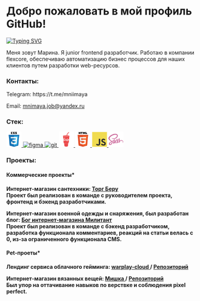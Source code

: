 <h1 aling="center">Добро пожаловать в мой профиль GitHub!</h1>

<a href="https://git.io/typing-svg"><img src="https://readme-typing-svg.herokuapp.com?font=Fira+Code&pause=1000&color=36A2FF&background=B5F31C00&width=435&lines=%D0%9E+%D1%81%D0%B5%D0%B1%D0%B5.." alt="Typing SVG" /></a>
<p align="left">Меня зовут Марина. Я junior frontend разработчик. Работаю в компании flexcore, обеспечиваю автоматизацию бизнес процессов для наших клиентов путем разработки web-ресурсов.</p>

<h3 align="left">Контакты:</h3>
<p align="left">
  Telegram: https://t.me/mniimaya
</p>
<p align="left">
  Email: <a type="emailto" href="mnimaya.job@yandex.ru">mnimaya.job@yandex.ru</a>
</p>

<h3 align="left">Стек:</h3>
<p align="left"> <a href="https://www.w3schools.com/css/" target="_blank" rel="noreferrer"> <img src="https://raw.githubusercontent.com/devicons/devicon/master/icons/css3/css3-original-wordmark.svg" alt="css3" width="40" height="40"/> </a> <a href="https://www.figma.com/" target="_blank" rel="noreferrer"> <img src="https://www.vectorlogo.zone/logos/figma/figma-icon.svg" alt="figma" width="40" height="40"/> </a> <a href="https://git-scm.com/" target="_blank" rel="noreferrer"> <img src="https://www.vectorlogo.zone/logos/git-scm/git-scm-icon.svg" alt="git" width="40" height="40"/> </a> <a href="https://gulpjs.com" target="_blank" rel="noreferrer"> <img src="https://raw.githubusercontent.com/devicons/devicon/master/icons/gulp/gulp-plain.svg" alt="gulp" width="40" height="40"/> </a> <a href="https://www.w3.org/html/" target="_blank" rel="noreferrer"> <img src="https://raw.githubusercontent.com/devicons/devicon/master/icons/html5/html5-original-wordmark.svg" alt="html5" width="40" height="40"/> </a> <a href="https://developer.mozilla.org/en-US/docs/Web/JavaScript" target="_blank" rel="noreferrer"> <img src="https://raw.githubusercontent.com/devicons/devicon/master/icons/javascript/javascript-original.svg" alt="javascript" width="40" height="40"/> </a> <a href="https://sass-lang.com" target="_blank" rel="noreferrer"> <img src="https://raw.githubusercontent.com/devicons/devicon/master/icons/sass/sass-original.svg" alt="sass" width="40" height="40"/> </a> </p>

<h3 align="left">Проекты:</h3>
<h4> Коммерческие проекты*<h4>
<p>Интернет-магазин сантехники: <a href="https://torgberu.ru/"> Торг Беру </a><br>
Проект был реализован в команде с руководителем проекта, фронтенд и бэкенд разработчиками.
<p>
<p>Интернет-магазин военной одежды и снаряжения, был разработан блог: <a href="https://militant.ru/novosti/"> Бог интернет-магазина Милитант </a><br>
Проект был реализован в команде с бэкенд разработчиком, разработка функционала комментариев, реакций на статьи велась с 0, из-за ограниченного функционала CMS.
<p>
  
<h4> Pet-проеты*<h4>
<p>Лендинг сервиса облачного гейминга: <a href="https://mniimaya.github.io/warplay-cloud/"> warplay-cloud </a> / <a href="https://github.com/Mniimaya/warplay-cloud">Репозиторий</a><br>
<p>
<p>Интернет-магазин вязанных вещей: <a href="https://mniimaya.github.io/mishka/"> Мишка </a> / <a href="https://github.com/Mniimaya/mishka">Репозиторий</a><br>
Был упор на оттачивание навыков по верствке и соблюдения pixel perfect.
<p>
